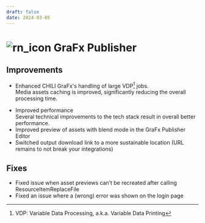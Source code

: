 ```yaml
---
draft: false
date: 2024-03-05
---
```


# ![rn_icon](/assets/CHILI_LOGOS_OK-21.svg) GraFx Publisher


## Improvements

- Enhanced CHILI GraFx's handling of large VDP[^1] jobs.  
Media assets caching is improved, significantly reducing the overall processing time.

[^1]: VDP: Variable Data Processing, a.k.a. Variable Data Printing

- Improved performance  
Several technical improvements to the tech stack result in overall better performance.
- Improved preview of assets with blend mode in the GraFx Publisher Editor
- Switched output download link to a more sustainable location (URL remains to not break your integrations)

<!-- more -->

## Fixes

- Fixed issue when asset previews can’t be recreated after calling ResourceItemReplaceFile
- Fixed an issue where a (wrong) error was shown on the login page